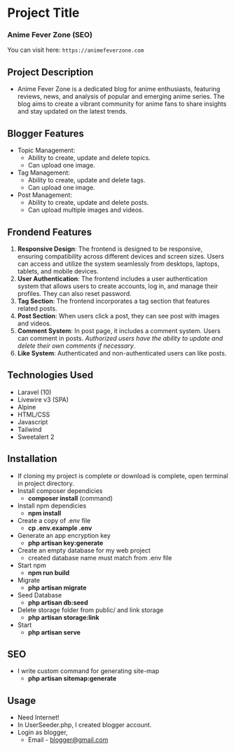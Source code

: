 
# Project Title

### Anime Fever Zone (SEO)

You can visit here: `https://animefeverzone.com`

## Project Description

- Anime Fever Zone is a dedicated blog for anime enthusiasts, featuring reviews, news, and analysis of popular and emerging anime series. The blog aims to create a vibrant community for anime fans to share insights and stay updated on the latest trends.

## Blogger Features

- Topic Management:
  - Ability to create, update and delete topics.
  - Can upload one image.
- Tag Management:
  - Ability to create, update and delete tags.
  - Can upload one image.
- Post Management:
  - Ability to create, update and delete posts.
  - Can upload multiple images and videos.

## Frondend Features

1. **Responsive Design**: The frontend is designed to be responsive, ensuring compatibility across different devices and screen sizes. Users can access and utilize the system seamlessly from desktops, laptops, tablets, and mobile devices.
2. **User Authentication**: The frontend includes a user authentication system that allows users to create accounts, log in, and manage their profiles. They can also reset password.
3. **Tag Section**:  The frontend incorporates a tag section that features related posts.
4. **Post Section**: When users click a post, they can see post with images and videos.
7. **Comment System**: In post page, it includes a comment system. Users can comment in posts. *Authorized users have the ability to update and delete their own comments if necessary*.
8. **Like System**: Authenticated and non-authenticated users can like posts.


## Technologies Used 

- Laravel (10)
- Livewire v3 (SPA)
- Alpine
- HTML/CSS
- Javascript
- Tailwind
- Sweetalert 2

## Installation

- If cloning my project is complete or download is complete, open terminal in project directory.
- Install composer dependicies
  - **composer install** (command)
- Install npm dependicies
  - **npm install**
- Create a copy of .env file
  - **cp .env.example .env**
- Generate an app encryption key
  - **php artisan key:generate**
- Create an empty database for my web project
  - created database name must match from .env file
- Start npm 
  - **npm run build**
- Migrate
  - **php artisan migrate**
- Seed Database
  - **php artisan db:seed**
- Delete storage folder from public/ and link storage
  - **php artisan storage:link**
- Start 
  - **php artisan serve**

## SEO  

- I write custom command for generating site-map
  - **php artisan sitemap:generate**

## Usage

- Need Internet!
- In UserSeeder.php, I created blogger account.
- Login as blogger,
  - Email - blogger@gmail.com


